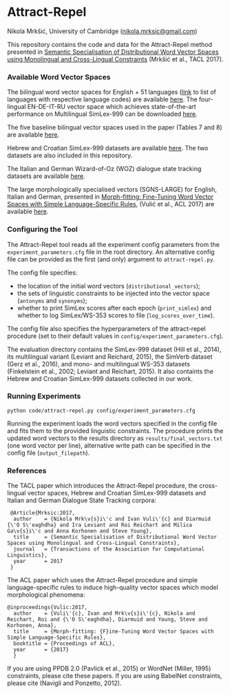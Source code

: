 # Attract-Repel
Nikola Mrkšić, University of Cambridge (nikola.mrksic@gmail.com)

This repository contains the code and data for the Attract-Repel method presented in [Semantic Specialisation of Distributional Word Vector Spaces using Monolingual and Cross-Lingual Constraints](http://mi.eng.cam.ac.uk/~nm480/tacl2017.pdf) (Mrkšić et al., TACL 2017).


### Available Word Vector Spaces

The bilingual word vector spaces for English + 51 languages ([link](https://drive.google.com/open?id=0B_pyA_IW4g-jQzhCekVZTFFmWmc) to list of languages with respective language codes) are available [here](https://drive.google.com/open?id=0B_pyA_IW4g-jZHlWWVBfaWRYY0E). The four-lingual EN-DE-IT-RU vector space which achieves state-of-the-art performance on Multilingual SimLex-999 can be downloaded [here](https://drive.google.com/open?id=0B_pyA_IW4g-jZzBIZXpYS1RseFk). 

The five baseline bilingual vector spaces used in the paper (Tables 7 and 8) are available [here](https://drive.google.com/open?id=0B_pyA_IW4g-jQ2lTTnVnOFBWU2s).

Hebrew and Croatian SimLex-999 datasets are available [here](https://drive.google.com/open?id=0B_pyA_IW4g-jTlJzOHlSWVZWbTQ). The two datasets are also included in this repository. 

The Italian and German Wizard-of-Oz (WOZ) dialogue state tracking datasets are available [here](https://drive.google.com/open?id=0B_pyA_IW4g-jd3BRM2JlVHF5UVE). 

The large morphologically specialised vectors (SGNS-LARGE) for English, Italian and German, presented in [Morph-fitting: Fine-Tuning Word Vector Spaces with Simple Language-Specific Rules](https://mi.eng.cam.ac.uk/~nm480/morph.txt), (Vulić et al., ACL 2017) are available [here](https://drive.google.com/open?id=0B_pyA_IW4g-jSW5ITXFqNFJ6LTQ). 
 

### Configuring the Tool

The Attract-Repel tool reads all the experiment config parameters from the ```experiment_parameters.cfg``` file in the root directory. An alternative config file can be provided as the first (and only) argument to ```attract-repel.py```. 

The config file specifies:
* the location of the initial word vectors (```distributional_vectors```);
* the sets of linguistic constraints to be injected into the vector space (```antonyms``` and ```synonyms```);
* whether to print SimLex scores after each epoch (```print_simlex```) and whether to log SimLex/WS-353 scores to file (```log_scores_over_time```).

The config file also specifies the hyperparameters of the attract-repel procedure (set to their default values in ```config/experiment_parameters.cfg```). 

The evaluation directory contains the SimLex-999 dataset (Hill et al., 2014), its multilingual variant (Leviant and Reichard, 2015), the SimVerb dataset (Gerz et al., 2016), and mono- and multilingual WS-353 datasets (Finkelstein et al., 2002; Leviant and Reichart, 2015). It also containts the Hebrew and Croatian SimLex-999 datasets collected in our work. 


### Running Experiments

```python code/attract-repel.py config/experiment_parameters.cfg```

Running the experiment loads the word vectors specified in the config file and fits them to the provided linguistic constraints. The procedure prints the updated word vectors to the results directory as ```results/final_vectors.txt``` (one word vector per line), alternative write path can be specified in the config file (```output_filepath```).  


### References

The TACL paper which introduces the Attract-Repel procedure, the cross-lingual vector spaces, Hebrew and Croatian SimLex-999 datasets and Italian and German Dialogue State Tracking corpora:
```
 @Article{Mrksic:2017,
  author    = {Nikola Mrk\v{s}i\'c and Ivan Vuli\'{c} and Diarmuid {\'O S\'eaghdha} and Ira Leviant and Roi Reichart and Milica Ga\v{s}i\'c and Anna Korhonen and Steve Young},
  title     = {Semantic Specialisation of Distributional Word Vector Spaces using Monolingual and Cross-Lingual Constraints},
  journal   = {Transactions of the Association for Computational Linguistics},
  year      = 2017
 }
```

The ACL paper which uses the Attract-Repel procedure and simple language-specific rules to induce high-quality vector spaces which model morphological phenomena: 
```
@inproceedings{Vulic:2017,
  author    = {Vuli\'{c}, Ivan and Mrk\v{s}i\'{c}, Nikola and Reichart, Roi and {\'O S\'eaghdha}, Diarmuid and Young, Steve and Korhonen, Anna},
  title     = {Morph-fitting: {F}ine-Tuning Word Vector Spaces with Simple Language-Specific Rules},
  booktitle = {Proceedings of ACL},
  year      = {2017}
  }
``` 

If you are using PPDB 2.0 (Pavlick et al., 2015) or WordNet (Miller, 1995) constraints, please cite these papers. If you are using BabelNet constraints, please cite (Navigli and Ponzetto, 2012).
